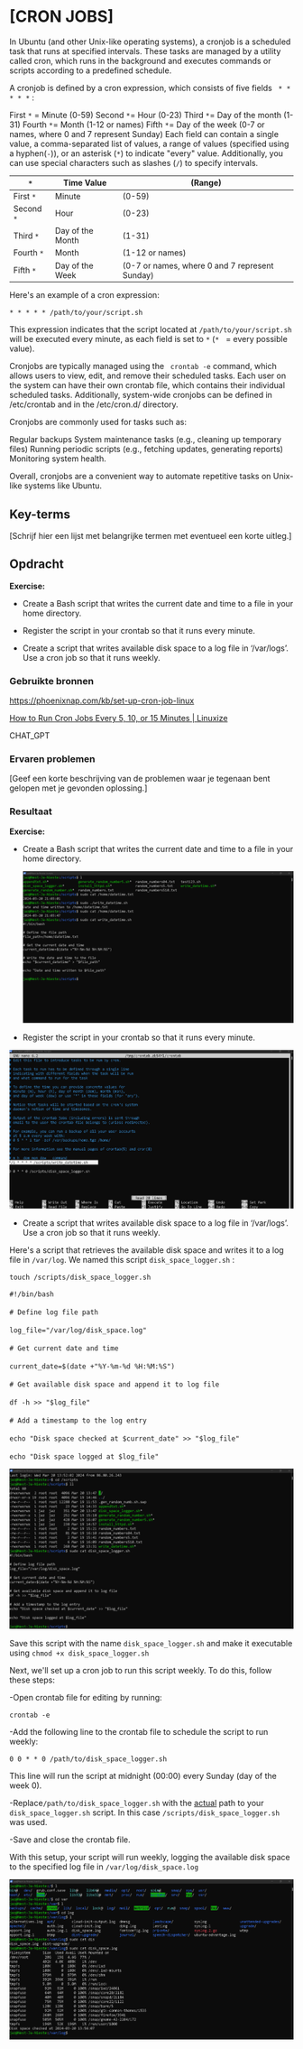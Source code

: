 # [CRON JOBS]

In Ubuntu (and other Unix-like operating systems), a cronjob is a scheduled task that runs at specified intervals. These tasks are managed by a utility called cron, which runs in the background and executes commands or scripts according to a predefined schedule.

A cronjob is defined by a cron expression, which consists of five fields `` * * * * *``  :

First `*` = Minute (0-59)
Second `*`= Hour (0-23)
Third `*`= Day of the month (1-31)
Fourth `*`= Month (1-12 or names)
Fifth `*`= Day of the week (0-7 or names, where 0 and 7 represent Sunday)
Each field can contain a single value, a comma-separated list of values, a range of values (specified using a hyphen(`-`)), or an asterisk (`*`) to indicate "every" value. Additionally, you can use special characters such as slashes (`/`) to specify intervals.

| `*`        | Time Value       | (Range)                                        |
| ---------- | ---------------- | ---------------------------------------------- |
| First `*`  | Minute           | (0-59)                                         |
| Second `*` | Hour             | (0-23)                                         |
| Third `*`  | Day of the Month | (1-31)                                         |
| Fourth `*` | Month            | (1-12 or names)                                |
| Fifth `*`  | Day of the Week  | (0-7 or names, where 0 and 7 represent Sunday) |

Here's an example of a cron expression:

```
* * * * * /path/to/your/script.sh
```

   This expression indicates that the script located at ```/path/to/your/script.sh``` will be executed every minute, as each field is set to ``*`` (`*`   = every possible value).

Cronjobs are typically managed using the ``` crontab -e``` command, which allows users to view, edit, and remove their scheduled tasks. Each user on the system can have their own crontab file, which contains their individual scheduled tasks. Additionally, system-wide cronjobs can be defined in /etc/crontab and in the /etc/cron.d/ directory.

Cronjobs are commonly used for tasks such as:

Regular backups
System maintenance tasks (e.g., cleaning up temporary files)
Running periodic scripts (e.g., fetching updates, generating reports)
Monitoring system health.

Overall, cronjobs are a convenient way to automate repetitive tasks on Unix-like systems like Ubuntu.

## Key-terms

[Schrijf hier een lijst met belangrijke termen met eventueel een korte uitleg.]

## Opdracht

**Exercise:**

- Create a Bash script that writes the current date and time to a file in your home directory.

- Register the script in your crontab so that it runs every minute.

- Create a script that writes available disk space to a log file in ‘/var/logs’. Use a cron job so that it runs weekly.

### Gebruikte bronnen

https://phoenixnap.com/kb/set-up-cron-job-linux

[How to Run Cron Jobs Every 5, 10, or 15 Minutes | Linuxize](https://linuxize.com/post/cron-jobs-every-5-10-15-minutes/)

CHAT_GPT  

### Ervaren problemen

[Geef een korte beschrijving van de problemen waar je tegenaan bent gelopen met je gevonden oplossing.]

### Resultaat

**Exercise:**

- Create a Bash script that writes the current date and time to a file in your home directory.
  
  ![script_current_date.png](script_current_date.png)

- Register the script in your crontab so that it runs every minute.
  
  

![crontab_command.png](crontab_command.png)

- Create a script that writes available disk space to a log file in ‘/var/logs’. Use a cron job so that it runs weekly.

Here's a script that retrieves the available disk space and writes it to a log file in ``/var/log``. We named this script `disk_space_logger.sh` :

```
touch /scripts/disk_space_logger.sh
```

```
#!/bin/bash

# Define log file path

log_file="/var/log/disk_space.log"

# Get current date and time

current_date=$(date +"%Y-%m-%d %H:%M:%S")

# Get available disk space and append it to log file

df -h >> "$log_file"

# Add a timestamp to the log entry

echo "Disk space checked at $current_date" >> "$log_file"

echo "Disk space logged at $log_file"
```

![cron_job_3_script.png](cron_job_3_script.png)

Save this script with the name ``disk_space_logger.sh`` and make it executable using `chmod +x disk_space_logger.sh `

Next, we'll set up a cron job to run this script weekly. To do this, follow these steps:

-Open  crontab file for editing by running:

```
crontab -e
```

-Add the following line to the crontab file to schedule the script to run weekly:

```
0 0 * * 0 /path/to/disk_space_logger.sh
```

This line will run the script at midnight (00:00) every Sunday (day of the week 0).

-Replace`/path/to/disk_space_logger.sh` with the <u>actual</u> path to your `disk_space_logger.sh` script. In this case `/scripts/disk_space_logger.sh` was used.

-Save and close the crontab file.

With this setup, your script will run weekly, logging the available disk space to the specified log file in `/var/log/disk_space.log`

![cron_job_3.png](cron_job_3.png)

